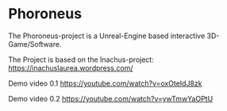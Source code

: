 # Phoroneus

The Phoroneus-project is a Unreal-Engine based interactive 3D-Game/Software.

The Project is based on the Inachus-project: <https://inachuslaurea.wordpress.com/>

Demo video 0.1 <https://youtube.com/watch?v=oxOteIdJ8zk>

Demo video 0.2 <https://youtube.com/watch?v=ywTmwYaOPtU>